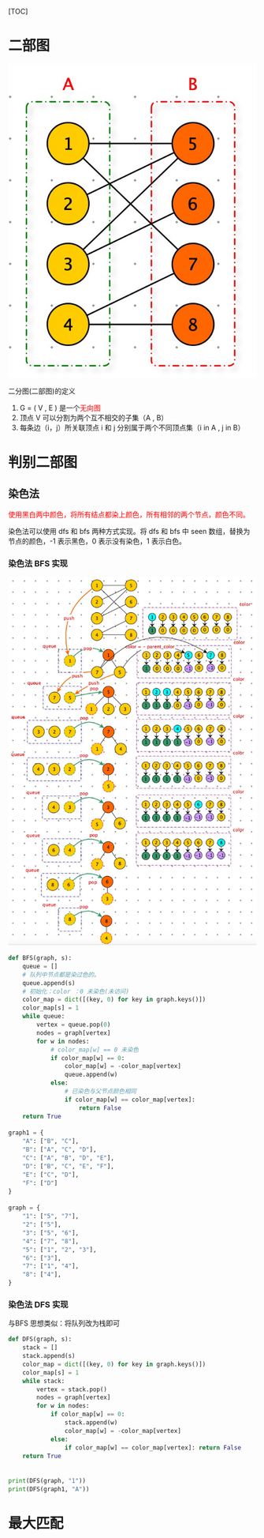 [TOC]



# 二部图

![](images/20210207111514.jpg)

二分图(二部图)的定义

1. G = ( V , E ) 是一个<font color=red>无向图</font>
2. 顶点 V 可以分割为两个互不相交的子集（A , B）
3. 每条边（i，j）所关联顶点 i 和 j 分别属于两个不同顶点集（i in A , j in B）



# 判别二部图

## 染色法

<font color=red>使用黑白两中颜色，将所有结点都染上颜色，所有相邻的两个节点，颜色不同。</font>

染色法可以使用 dfs 和 bfs 两种方式实现。将 dfs 和 bfs 中 seen 数组，替换为节点的颜色，-1 表示黑色，0 表示没有染色，1 表示白色。



### 染色法 BFS 实现

![](images/20210207111619.jpg)

```python
def BFS(graph, s):
    queue = []
    # 队列中节点都是染过色的。
    queue.append(s)
    # 初始化：color ：0 未染色(未访问)
    color_map = dict([(key, 0) for key in graph.keys()])
    color_map[s] = 1
    while queue:
        vertex = queue.pop(0)
        nodes = graph[vertex]
        for w in nodes:
          	# color_map[w] == 0 未染色
            if color_map[w] == 0:
                color_map[w] = -color_map[vertex]
                queue.append(w)
            else:
              	# 已染色与父节点颜色相同
                if color_map[w] == color_map[vertex]:
                    return False
    return True

graph1 = {
    "A": ["B", "C"],
    "B": ["A", "C", "D"],
    "C": ["A", "B", "D", "E"],
    "D": ["B", "C", "E", "F"],
    "E": ["C", "D"],
    "F": ["D"]
}

graph = {
    "1": ["5", "7"],
    "2": ["5"],
    "3": ["5", "6"],
    "4": ["7", "8"],
    "5": ["1", "2", "3"],
    "6": ["3"],
    "7": ["1", "4"],
    "8": ["4"],
}
```



### 染色法 DFS 实现

与BFS 思想类似：将队列改为栈即可

```python
def DFS(graph, s):
    stack = []
    stack.append(s)
    color_map = dict([(key, 0) for key in graph.keys()])
    color_map[s] = 1
    while stack:
        vertex = stack.pop()
        nodes = graph[vertex]
        for w in nodes:
            if color_map[w] == 0:
                stack.append(w)
                color_map[w] = -color_map[vertex]
            else:
                if color_map[w] == color_map[vertex]: return False
    return True


print(DFS(graph, "1"))
print(DFS(graph1, "A"))
```



# 最大匹配

